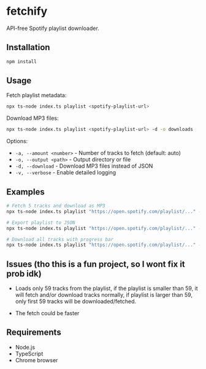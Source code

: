 # fetchify

API-free Spotify playlist downloader.

## Installation

```bash
npm install
```

## Usage

Fetch playlist metadata:
```bash
npx ts-node index.ts playlist <spotify-playlist-url>
```

Download MP3 files:
```bash
npx ts-node index.ts playlist <spotify-playlist-url> -d -o downloads
```

Options:
- `-a, --amount <number>` - Number of tracks to fetch (default: auto)
- `-o, --output <path>` - Output directory or file
- `-d, --download` - Download MP3 files instead of JSON
- `-v, --verbose` - Enable detailed logging

## Examples

```bash
# Fetch 5 tracks and download as MP3
npx ts-node index.ts playlist "https://open.spotify.com/playlist/..." -a 5 -d -o downloads

# Export playlist to JSON
npx ts-node index.ts playlist "https://open.spotify.com/playlist/..." -o playlist.json

# Download all tracks with progress bar
npx ts-node index.ts playlist "https://open.spotify.com/playlist/..." -d -o downloads
```

## Issues (tho this is a fun project, so I wont fix it prob idk)

- Loads only 59 tracks from the playlist, if the playlist is smaller than 59, it will fetch and/or download tracks normally, if playlist
is larger than 59, only first 59 tracks will be downloaded/fetched.

- The fetch could be faster


## Requirements

- Node.js
- TypeScript
- Chrome browser